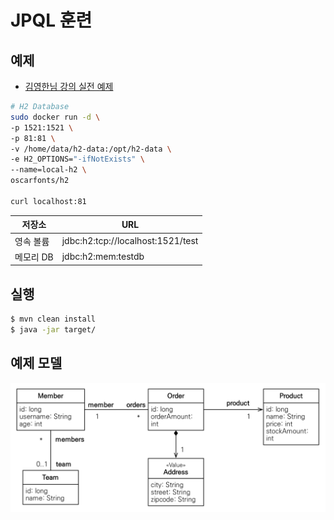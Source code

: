 # JPQL 훈련

## 예제

- [김영한님 강의 실전 예제](https://github.com/holyeye/jpabook)

```bash
# H2 Database
sudo docker run -d \
-p 1521:1521 \
-p 81:81 \
-v /home/data/h2-data:/opt/h2-data \
-e H2_OPTIONS="-ifNotExists" \
--name=local-h2 \
oscarfonts/h2

curl localhost:81
```

| 저장소    | URL                               |
| --------- | --------------------------------- |
| 영속 볼륨 | jdbc:h2:tcp://localhost:1521/test |
| 메모리 DB | jdbc:h2:mem:testdb                |

## 실행

```bash
$ mvn clean install
$ java -jar target/
```

## 예제 모델

![example-model](example-model.png)
